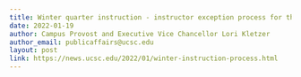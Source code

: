 ```yaml
---
title: Winter quarter instruction - instructor exception process for the return to in-person instruction; other information
date: 2022-01-19
author: Campus Provost and Executive Vice Chancellor Lori Kletzer 
author_email: publicaffairs@ucsc.edu
layout: post
link: https://news.ucsc.edu/2022/01/winter-instruction-process.html
---
```

